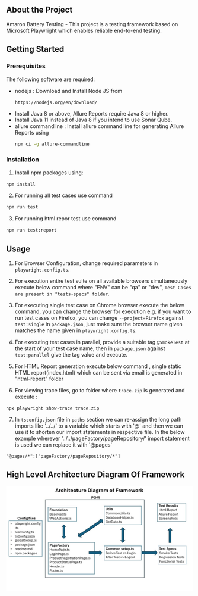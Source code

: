 ## About the Project

Amaron Battery Testing - This project is a testing framework based on Microsoft Playwright which enables reliable end-to-end testing.

## Getting Started

### Prerequisites

The following software are required:

- nodejs : Download and Install Node JS from
  ```sh
  https://nodejs.org/en/download/
  ```
- Install Java 8 or above, Allure Reports require Java 8 or higher.
- Install Java 11 instead of Java 8 if you intend to use Sonar Qube.
- allure commandline : Install allure command line for generating Allure Reports using
  ```sh
  npm ci -g allure-commandline
  ```

### Installation

1. Install npm packages using:

```sh
npm install
```
2. For running all test cases use command

```sh
npm run test
```
3. For running html repor test use command
```sh
npm run test:report
```

<!-- USAGE EXAMPLES-->

## Usage

1. For Browser Configuration, change required parameters in `playwright.config.ts`.
2. For execution entire test suite on all available browsers simultaneously execute below command where "ENV" can be "qa" or "dev", `Test Cases are present in "tests-specs" folder`.

3. For executing single test case on Chrome browser execute the below command, you can change the browser for execution e.g. if you want to run test cases on Firefox, you can change `--project=Firefox` against `test:single` in `package.json`, just make sure the browser name given matches the name given in `playwright.config.ts`.

4. For executing test cases in parallel, provide a suitable tag `@SmokeTest` at the start of your test case name, then in `package.json` against `test:parallel` give the tag value and execute.

5. For HTML Report generation execute below command , single static HTML report(index.html) which can be sent via email is generated in "html-report" folder

6. For viewing trace files, go to folder where `trace.zip` is generated and execute :
```JS
npx playwright show-trace trace.zip
```
7. In `tsconfig.json` file in `paths` section we can re-assign the long path imports like '../../' to a variable which starts with '@' and then we can use it to shorten our import statements in respective file.
In the below example wherever '../../pageFactory/pageRepository/' import statement is used we can replace it with '@pages'
```JS
"@pages/*":["pageFactory/pageRepository/*"]
```

## High Level Architecture Diagram Of Framework
![Architecture Diagram of the project](./utils/architecture.jpg)


